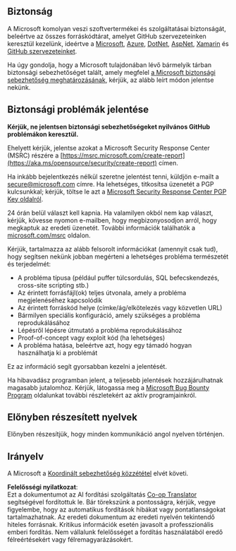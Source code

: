 <!--
CO_OP_TRANSLATOR_METADATA:
{
  "original_hash": "2d33a71bed73d6daee78e2d473ece975",
  "translation_date": "2025-05-19T12:14:31+00:00",
  "source_file": "SECURITY.md",
  "language_code": "hu"
}
-->
## Biztonság

A Microsoft komolyan veszi szoftvertermékei és szolgáltatásai biztonságát, beleértve az összes forráskódtárat, amelyet GitHub szervezeteinken keresztül kezelünk, ideértve a [Microsoft](https://github.com/microsoft), [Azure](https://github.com/Azure), [DotNet](https://github.com/dotnet), [AspNet](https://github.com/aspnet), [Xamarin](https://github.com/xamarin) és [GitHub szervezeteinket](https://opensource.microsoft.com/).

Ha úgy gondolja, hogy a Microsoft tulajdonában lévő bármelyik tárban biztonsági sebezhetőséget talált, amely megfelel [a Microsoft biztonsági sebezhetőség meghatározásának](https://aka.ms/opensource/security/definition), kérjük, az alább leírt módon jelentse nekünk.

## Biztonsági problémák jelentése

**Kérjük, ne jelentsen biztonsági sebezhetőségeket nyilvános GitHub problémákon keresztül.**

Ehelyett kérjük, jelentse azokat a Microsoft Security Response Center (MSRC) részére a [https://msrc.microsoft.com/create-report](https://aka.ms/opensource/security/create-report) címen.

Ha inkább bejelentkezés nélkül szeretne jelentést tenni, küldjön e-mailt a [secure@microsoft.com](mailto:secure@microsoft.com) címre. Ha lehetséges, titkosítsa üzenetét a PGP kulcsunkkal; kérjük, töltse le azt a [Microsoft Security Response Center PGP Key oldalról](https://aka.ms/opensource/security/pgpkey).

24 órán belül választ kell kapnia. Ha valamilyen okból nem kap választ, kérjük, kövesse nyomon e-mailben, hogy megbizonyosodjon arról, hogy megkaptuk az eredeti üzenetét. További információk találhatók a [microsoft.com/msrc](https://aka.ms/opensource/security/msrc) oldalon.

Kérjük, tartalmazza az alább felsorolt információkat (amennyit csak tud), hogy segítsen nekünk jobban megérteni a lehetséges probléma természetét és terjedelmét:

  * A probléma típusa (például puffer túlcsordulás, SQL befecskendezés, cross-site scripting stb.)
  * Az érintett forrásfájl(ok) teljes útvonala, amely a probléma megjelenéséhez kapcsolódik
  * Az érintett forráskód helye (címke/ág/elkötelezés vagy közvetlen URL)
  * Bármilyen speciális konfiguráció, amely szükséges a probléma reprodukálásához
  * Lépésről lépésre útmutató a probléma reprodukálásához
  * Proof-of-concept vagy exploit kód (ha lehetséges)
  * A probléma hatása, beleértve azt, hogy egy támadó hogyan használhatja ki a problémát

Ez az információ segít gyorsabban kezelni a jelentését.

Ha hibavadász programban jelent, a teljesebb jelentések hozzájárulhatnak magasabb jutalomhoz. Kérjük, látogassa meg a [Microsoft Bug Bounty Program](https://aka.ms/opensource/security/bounty) oldalunkat további részletekért az aktív programjainkról.

## Előnyben részesített nyelvek

Előnyben részesítjük, hogy minden kommunikáció angol nyelven történjen.

## Irányelv

A Microsoft a [Koordinált sebezhetőség közzététel](https://aka.ms/opensource/security/cvd) elvét követi.

**Felelősségi nyilatkozat**:  
Ezt a dokumentumot az AI fordítási szolgáltatás [Co-op Translator](https://github.com/Azure/co-op-translator) segítségével fordítottuk le. Bár törekszünk a pontosságra, kérjük, vegye figyelembe, hogy az automatikus fordítások hibákat vagy pontatlanságokat tartalmazhatnak. Az eredeti dokumentum az eredeti nyelvén tekintendő hiteles forrásnak. Kritikus információk esetén javasolt a professzionális emberi fordítás. Nem vállalunk felelősséget a fordítás használatából eredő félreértésekért vagy félremagyarázásokért.